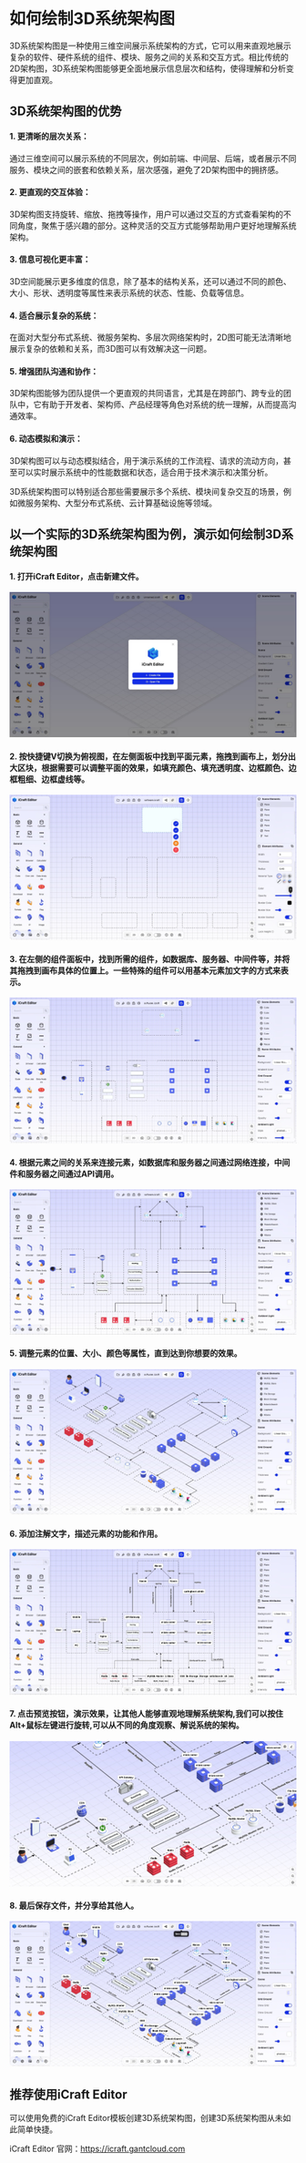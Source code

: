 <!--
 * @Descripttion: 
 * @MainAuthor: 
-->

# 如何绘制3D系统架构图

3D系统架构图是一种使用三维空间展示系统架构的方式，它可以用来直观地展示复杂的软件、硬件系统的组件、模块、服务之间的关系和交互方式。相比传统的2D架构图，3D系统架构图能够更全面地展示信息层次和结构，使得理解和分析变得更加直观。

## 3D系统架构图的优势

#### 1.	更清晰的层次关系：
通过三维空间可以展示系统的不同层次，例如前端、中间层、后端，或者展示不同服务、模块之间的嵌套和依赖关系，层次感强，避免了2D架构图中的拥挤感。
#### 2.	更直观的交互体验：
3D架构图支持旋转、缩放、拖拽等操作，用户可以通过交互的方式查看架构的不同角度，聚焦于感兴趣的部分。这种灵活的交互方式能够帮助用户更好地理解系统架构。
#### 3.	信息可视化更丰富：
3D空间能展示更多维度的信息，除了基本的结构关系，还可以通过不同的颜色、大小、形状、透明度等属性来表示系统的状态、性能、负载等信息。
#### 4.	适合展示复杂的系统：
在面对大型分布式系统、微服务架构、多层次网络架构时，2D图可能无法清晰地展示复杂的依赖和关系，而3D图可以有效解决这一问题。
#### 5.	增强团队沟通和协作：
3D架构图能够为团队提供一个更直观的共同语言，尤其是在跨部门、跨专业的团队中，它有助于开发者、架构师、产品经理等角色对系统的统一理解，从而提高沟通效率。
#### 6.	动态模拟和演示：
3D架构图可以与动态模拟结合，用于演示系统的工作流程、请求的流动方向，甚至可以实时展示系统中的性能数据和状态，适合用于技术演示和决策分析。

3D系统架构图可以特别适合那些需要展示多个系统、模块间复杂交互的场景，例如微服务架构、大型分布式系统、云计算基础设施等领域。

## 以一个实际的3D系统架构图为例，演示如何绘制3D系统架构图

#### 1. 打开iCraft Editor，点击新建文件。
![system architecture diagram](../public/blog/3d-architecture/1.jpg)

#### 2. 按快捷键V切换为俯视图，在左侧面板中找到平面元素，拖拽到画布上，划分出大区块，根据需要可以调整平面的效果，如填充颜色、填充透明度、边框颜色、边框粗细、边框虚线等。
![system architecture diagram](../public/blog/3d-architecture/2.jpg)
   
#### 3. 在左侧的组件面板中，找到所需的组件，如数据库、服务器、中间件等，并将其拖拽到画布具体的位置上。一些特殊的组件可以用基本元素加文字的方式来表示。
![system architecture diagram](../public/blog/3d-architecture/3.jpg)

#### 4. 根据元素之间的关系来连接元素，如数据库和服务器之间通过网络连接，中间件和服务器之间通过API调用。
![system architecture diagram](../public/blog/3d-architecture/4.jpg)

#### 5. 调整元素的位置、大小、颜色等属性，直到达到你想要的效果。
![system architecture diagram](../public/blog/3d-architecture/5.jpg)

#### 6. 添加注解文字，描述元素的功能和作用。
![system architecture diagram](../public/blog/3d-architecture/6.jpg)

#### 7. 点击预览按钮，演示效果，让其他人能够直观地理解系统架构,我们可以按住Alt+鼠标左键进行旋转,可以从不同的角度观察、解说系统的架构。
![system architecture diagram](../public/blog/3d-architecture/7.jpg)

#### 8. 最后保存文件，并分享给其他人。
![system architecture diagram](../public/blog/3d-architecture/8.jpg)


## 推荐使用iCraft Editor
可以使用免费的iCraft Editor模板创建3D系统架构图，创建3D系统架构图从未如此简单快捷。

iCraft Editor 官网：https://icraft.gantcloud.com